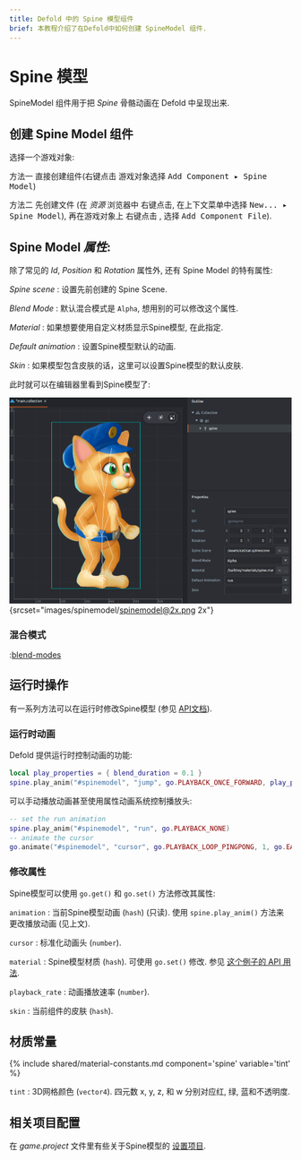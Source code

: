 ```yaml
---
title: Defold 中的 Spine 模型组件
brief: 本教程介绍了在Defold中如何创建 SpineModel 组件.
---
```


# Spine 模型

SpineModel 组件用于把 _Spine_ 骨骼动画在 Defold 中呈现出来.

## 创建 Spine Model 组件

选择一个游戏对象:

方法一 直接创建组件(<kbd>右键点击</kbd> 游戏对象选择 <kbd>Add Component ▸ Spine Model</kbd>)

方法二 先创建文件 (在 *资源* 浏览器中 <kbd>右键点击</kbd>, 在上下文菜单中选择 <kbd>New... ▸ Spine Model</kbd>), 再在游戏对象上 <kbd>右键点击</kbd> , 选择 <kbd>Add Component File</kbd>).

## Spine Model *属性*:

除了常见的 *Id*, *Position* 和 *Rotation* 属性外, 还有 Spine Model 的特有属性:

*Spine scene*
: 设置先前创建的 Spine Scene.

*Blend Mode*
: 默认混合模式是 `Alpha`, 想用别的可以修改这个属性.

*Material*
: 如果想要使用自定义材质显示Spine模型, 在此指定.

*Default animation*
: 设置Spine模型默认的动画.

*Skin*
: 如果模型包含皮肤的话，这里可以设置Spine模型的默认皮肤.

此时就可以在编辑器里看到Spine模型了:

![编辑器中的Spine模型](images/spinemodel/spinemodel.png){srcset="images/spinemodel/spinemodel@2x.png 2x"}

### 混合模式
:[blend-modes](../shared/blend-modes.md)

## 运行时操作

有一系列方法可以在运行时修改Spine模型 (参见 [API文档](/ref/spine/)).

### 运行时动画

Defold 提供运行时控制动画的功能:

```lua
local play_properties = { blend_duration = 0.1 }
spine.play_anim("#spinemodel", "jump", go.PLAYBACK_ONCE_FORWARD, play_properties)
```

可以手动播放动画甚至使用属性动画系统控制播放头:

```lua
-- set the run animation
spine.play_anim("#spinemodel", "run", go.PLAYBACK_NONE)
-- animate the cursor
go.animate("#spinemodel", "cursor", go.PLAYBACK_LOOP_PINGPONG, 1, go.EASING_LINEAR, 10)
```

### 修改属性

Spine模型可以使用 `go.get()` 和 `go.set()` 方法修改其属性:

`animation`
: 当前Spine模型动画 (`hash`) (只读). 使用 `spine.play_anim()` 方法来更改播放动画 (见上文).

`cursor`
: 标准化动画头 (`number`).

`material`
: Spine模型材质 (`hash`). 可使用 `go.set()` 修改. 参见 [这个例子的 API 用法](/ref/spine/#material).

`playback_rate`
: 动画播放速率 (`number`).

`skin`
: 当前组件的皮肤 (`hash`).

## 材质常量

{% include shared/material-constants.md component='spine' variable='tint' %}

`tint`
: 3D网格颜色 (`vector4`). 四元数 x, y, z, 和 w 分别对应红, 绿, 蓝和不透明度.

## 相关项目配置

在 *game.project* 文件里有些关于Spine模型的 [设置项目](/manuals/project-settings#spine).
